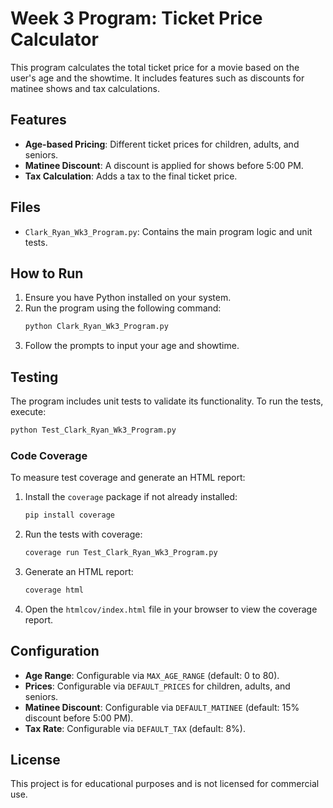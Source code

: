 # Week 3 Program: Ticket Price Calculator

This program calculates the total ticket price for a movie based on the user's age and the showtime. It includes features such as discounts for matinee shows and tax calculations.

## Features
- **Age-based Pricing**: Different ticket prices for children, adults, and seniors.
- **Matinee Discount**: A discount is applied for shows before 5:00 PM.
- **Tax Calculation**: Adds a tax to the final ticket price.

## Files
- `Clark_Ryan_Wk3_Program.py`: Contains the main program logic and unit tests.

## How to Run
1. Ensure you have Python installed on your system.
2. Run the program using the following command:
   ```bash
   python Clark_Ryan_Wk3_Program.py
   ```
3. Follow the prompts to input your age and showtime.

## Testing
The program includes unit tests to validate its functionality. To run the tests, execute:
```bash
python Test_Clark_Ryan_Wk3_Program.py
```
### Code Coverage
To measure test coverage and generate an HTML report:
1. Install the `coverage` package if not already installed:
   ```bash
   pip install coverage
   ```
2. Run the tests with coverage:
   ```bash
   coverage run Test_Clark_Ryan_Wk3_Program.py
   ```
3. Generate an HTML report:
   ```bash
   coverage html
   ```
4. Open the `htmlcov/index.html` file in your browser to view the coverage report.

## Configuration
- **Age Range**: Configurable via `MAX_AGE_RANGE` (default: 0 to 80).
- **Prices**: Configurable via `DEFAULT_PRICES` for children, adults, and seniors.
- **Matinee Discount**: Configurable via `DEFAULT_MATINEE` (default: 15% discount before 5:00 PM).
- **Tax Rate**: Configurable via `DEFAULT_TAX` (default: 8%).

## License
This project is for educational purposes and is not licensed for commercial use.